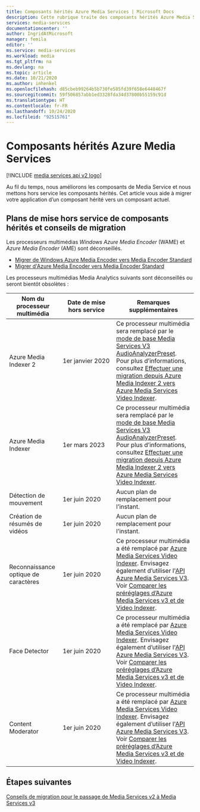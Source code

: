 ```yaml
---
title: Composants hérités Azure Media Services | Microsoft Docs
description: Cette rubrique traite des composants hérités Azure Media Services.
services: media-services
documentationcenter: ''
author: IngridAtMicrosoft
manager: femila
editor: ''
ms.service: media-services
ms.workload: media
ms.tgt_pltfrm: na
ms.devlang: na
ms.topic: article
ms.date: 10/21/2020
ms.author: inhenkel
ms.openlocfilehash: d85cbeb99264b5b730fe585fd39f658e6448467f
ms.sourcegitcommit: 59f506857abb1ed3328fda34d37800b55159c91d
ms.translationtype: HT
ms.contentlocale: fr-FR
ms.lasthandoff: 10/24/2020
ms.locfileid: "92515761"
---
```

# <a name="azure-media-services-legacy-components"></a>Composants hérités Azure Media Services

[!INCLUDE [media services api v2 logo](./includes/v2-hr.md)]

Au fil du temps, nous améliorons les composants de Media Service et nous mettons hors service les composants hérités. Cet article vous aide à migrer votre application d’un composant hérité vers un composant actuel.
 
## <a name="retirement-plans-of-legacy-components-and-migration-guidance"></a>Plans de mise hors service de composants hérités et conseils de migration

Les processeurs multimédias *Windows Azure Media Encoder* (WAME) et *Azure Media Encoder* (AME) sont déconseillés.

* [Migrer de Windows Azure Media Encoder vers Media Encoder Standard](migrate-windows-azure-media-encoder.md)
* [Migrer d'Azure Media Encoder vers Media Encoder Standard](migrate-azure-media-encoder.md)

Les processeurs multimédias Media Analytics suivants sont déconseillés ou seront bientôt obsolètes :

  
 
| **Nom du processeur multimédia** | **Date de mise hors service** | **Remarques supplémentaires** |
| --- | --- | ---|
| Azure Media Indexer 2 | 1er janvier 2020 | Ce processeur multimédia sera remplacé par le [mode de base Media Services V3 AudioAnalyzerPreset](../latest/analyzing-video-audio-files-concept.md). Pour plus d’informations, consultez [Effectuer une migration depuis Azure Media Indexer 2 vers Azure Media Services Video Indexer](migrate-indexer-v1-v2.md). |
| Azure Media Indexer | 1er mars 2023 | Ce processeur multimédia sera remplacé par le [mode de base Media Services V3 AudioAnalyzerPreset](../latest/analyzing-video-audio-files-concept.md). Pour plus d’informations, consultez [Effectuer une migration depuis Azure Media Indexer 2 vers Azure Media Services Video Indexer](migrate-indexer-v1-v2.md). |
| Détection de mouvement | 1er juin 2020|Aucun plan de remplacement pour l’instant. |
| Création de résumés de vidéos |1er juin 2020|Aucun plan de remplacement pour l’instant.|
| Reconnaissance optique de caractères | 1er juin 2020 |Ce processeur multimédia a été remplacé par [Azure Media Services Video Indexer](../video-indexer/index.yml). Envisagez également d’utiliser l'[API Azure Media Services V3](../latest/analyzing-video-audio-files-concept.md). <br/>Voir [Comparer les préréglages d’Azure Media Services v3 et de Video Indexer](../video-indexer/compare-video-indexer-with-media-services-presets.md). |
| Face Detector | 1er juin 2020 | Ce processeur multimédia a été remplacé par [Azure Media Services Video Indexer](../video-indexer/index.yml). Envisagez également d’utiliser l'[API Azure Media Services V3](../latest/analyzing-video-audio-files-concept.md). <br/>Voir [Comparer les préréglages d’Azure Media Services v3 et de Video Indexer](../video-indexer/compare-video-indexer-with-media-services-presets.md). |
| Content Moderator | 1er juin 2020 |Ce processeur multimédia a été remplacé par [Azure Media Services Video Indexer](../video-indexer/index.yml). Envisagez également d’utiliser l'[API Azure Media Services V3](../latest/analyzing-video-audio-files-concept.md). <br/>Voir [Comparer les préréglages d’Azure Media Services v3 et de Video Indexer](../video-indexer/compare-video-indexer-with-media-services-presets.md). |

## <a name="next-steps"></a>Étapes suivantes

[Conseils de migration pour le passage de Media Services v2 à Media Services v3](../latest/migrate-from-v2-to-v3.md)
